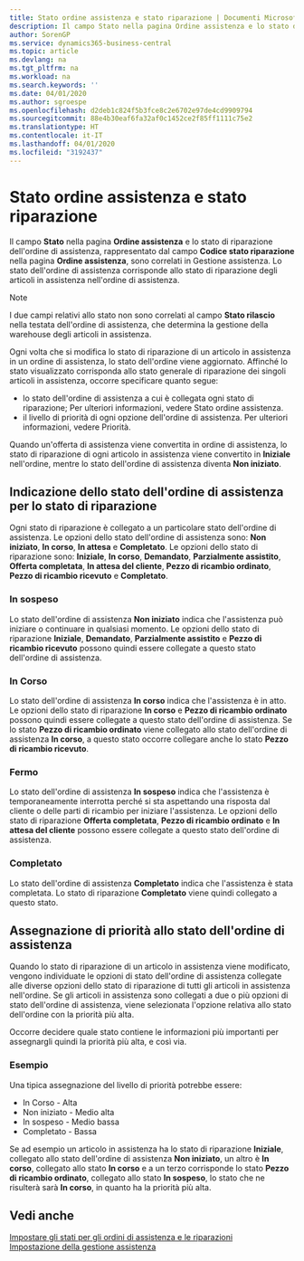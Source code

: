 ```yaml
---
title: Stato ordine assistenza e stato riparazione | Documenti Microsoft
description: Il campo Stato nella pagina Ordine assistenza e lo stato di riparazione dell'ordine di assistenza, rappresentato dal campo Codice stato riparazione nella pagina Ordine assistenza, sono correlati in Gestione assistenza. Lo stato dell'ordine di assistenza corrisponde allo stato di riparazione degli articoli in assistenza nell'ordine di assistenza.
author: SorenGP
ms.service: dynamics365-business-central
ms.topic: article
ms.devlang: na
ms.tgt_pltfrm: na
ms.workload: na
ms.search.keywords: ''
ms.date: 04/01/2020
ms.author: sgroespe
ms.openlocfilehash: d2deb1c824f5b3fce8c2e6702e97de4cd9909794
ms.sourcegitcommit: 88e4b30eaf6fa32af0c1452ce2f85ff1111c75e2
ms.translationtype: HT
ms.contentlocale: it-IT
ms.lasthandoff: 04/01/2020
ms.locfileid: "3192437"
---
```

# <a name="service-order-status-and-repair-status"></a>Stato ordine assistenza e stato riparazione
Il campo **Stato** nella pagina **Ordine assistenza** e lo stato di riparazione dell'ordine di assistenza, rappresentato dal campo **Codice stato riparazione** nella pagina **Ordine assistenza**, sono correlati in Gestione assistenza. Lo stato dell'ordine di assistenza corrisponde allo stato di riparazione degli articoli in assistenza nell'ordine di assistenza.  

> [!NOTE]  
>  I due campi relativi allo stato non sono correlati al campo **Stato rilascio** nella testata dell'ordine di assistenza, che determina la gestione della warehouse degli articoli in assistenza.  

 Ogni volta che si modifica lo stato di riparazione di un articolo in assistenza in un ordine di assistenza, lo stato dell'ordine viene aggiornato. Affinché lo stato visualizzato corrisponda allo stato generale di riparazione dei singoli articoli in assistenza, occorre specificare quanto segue:  

* lo stato dell'ordine di assistenza a cui è collegata ogni stato di riparazione; Per ulteriori informazioni, vedere Stato ordine assistenza.  
* il livello di priorità di ogni opzione dell'ordine di assistenza. Per ulteriori informazioni, vedere Priorità.  

 Quando un'offerta di assistenza viene convertita in ordine di assistenza, lo stato di riparazione di ogni articolo in assistenza viene convertito in **Iniziale** nell'ordine, mentre lo stato dell'ordine di assistenza diventa **Non iniziato**.  

## <a name="specifying-service-order-status-for-repair-status"></a>Indicazione dello stato dell'ordine di assistenza per lo stato di riparazione  
Ogni stato di riparazione è collegato a un particolare stato dell'ordine di assistenza. Le opzioni dello stato dell'ordine di assistenza sono: **Non iniziato**, **In corso**, **In attesa** e **Completato**. Le opzioni dello stato di riparazione sono: **Iniziale**, **In corso**, **Demandato**, **Parzialmente assistito**, **Offerta completata**, **In attesa del cliente**, **Pezzo di ricambio ordinato**, **Pezzo di ricambio ricevuto** e **Completato**.  

### <a name="pending"></a>In sospeso  
Lo stato dell'ordine di assistenza **Non iniziato** indica che l'assistenza può iniziare o continuare in qualsiasi momento. Le opzioni dello stato di riparazione **Iniziale**, **Demandato**, **Parzialmente assistito** e **Pezzo di ricambio ricevuto** possono quindi essere collegate a questo stato dell'ordine di assistenza.  

### <a name="in-process"></a>In Corso  
Lo stato dell'ordine di assistenza **In corso** indica che l'assistenza è in atto. Le opzioni dello stato di riparazione **In corso** e **Pezzo di ricambio ordinato** possono quindi essere collegate a questo stato dell'ordine di assistenza. Se lo stato **Pezzo di ricambio ordinato** viene collegato allo stato dell'ordine di assistenza **In corso**, a questo stato occorre collegare anche lo stato **Pezzo di ricambio ricevuto**.  

### <a name="on-hold"></a>Fermo  
Lo stato dell'ordine di assistenza **In sospeso** indica che l'assistenza è temporaneamente interrotta perché si sta aspettando una risposta dal cliente o delle parti di ricambio per iniziare l'assistenza. Le opzioni dello stato di riparazione **Offerta completata**, **Pezzo di ricambio ordinato** e **In attesa del cliente** possono essere collegate a questo stato dell'ordine di assistenza.  

### <a name="finished"></a>Completato  
Lo stato dell'ordine di assistenza **Completato** indica che l'assistenza è stata completata. Lo stato di riparazione **Completato** viene quindi collegato a questo stato.  

## <a name="assigning-priority-to-service-order-status"></a>Assegnazione di priorità allo stato dell'ordine di assistenza  
Quando lo stato di riparazione di un articolo in assistenza viene modificato, vengono individuate le opzioni di stato dell'ordine di assistenza collegate alle diverse opzioni dello stato di riparazione di tutti gli articoli in assistenza nell'ordine. Se gli articoli in assistenza sono collegati a due o più opzioni di stato dell'ordine di assistenza, viene selezionata l'opzione relativa allo stato dell'ordine con la priorità più alta.  

Occorre decidere quale stato contiene le informazioni più importanti per assegnargli quindi la priorità più alta, e così via.  

### <a name="example"></a>Esempio  
Una tipica assegnazione del livello di priorità potrebbe essere:  

* In Corso - Alta  
* Non iniziato - Medio alta  
* In sospeso - Medio bassa  
* Completato - Bassa  

Se ad esempio un articolo in assistenza ha lo stato di riparazione **Iniziale**, collegato allo stato dell'ordine di assistenza **Non iniziato**, un altro è **In corso**, collegato allo stato **In corso** e a un terzo corrisponde lo stato **Pezzo di ricambio ordinato**, collegato allo stato **In sospeso**, lo stato che ne risulterà sarà **In corso**, in quanto ha la priorità più alta.  

## <a name="see-also"></a>Vedi anche  
[Impostare gli stati per gli ordini di assistenza e le riparazioni](service-order-repair-status.md)  
[Impostazione della gestione assistenza](service-setup-service.md)  
